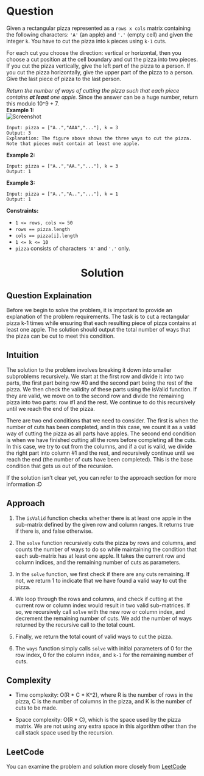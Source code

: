 # Question
Given a rectangular pizza represented as a `rows x cols` matrix containing the following characters: `'A'` (an apple) and `'.'` (empty cell) and given the integer `k`. You have to cut the pizza into `k` pieces using `k-1` cuts. 

For each cut you choose the direction: vertical or horizontal, then you choose a cut position at the cell boundary and cut the pizza into two pieces. If you cut the pizza vertically, give the left part of the pizza to a person. If you cut the pizza horizontally, give the upper part of the pizza to a person. Give the last piece of pizza to the last person.

*Return the number of ways of cutting the pizza such that each piece contains **at least** one apple.* Since the answer can be a huge number, return this modulo 10^9 + 7.<br/>
**Example 1:**<br/>
![Screenshot](https://assets.leetcode.com/uploads/2020/04/23/ways_to_cut_apple_1.png)
```
Input: pizza = ["A..","AAA","..."], k = 3
Output: 3 
Explanation: The figure above shows the three ways to cut the pizza. Note that pieces must contain at least one apple.
```
**Example 2:**<br/>
```
Input: pizza = ["A..","AA.","..."], k = 3
Output: 1
```
**Example 3:**<br/>
```
Input: pizza = ["A..","A..","..."], k = 1
Output: 1
```

**Constraints:**

- `1 <= rows, cols <= 50`
- `rows == pizza.length`
- `cols == pizza[i].length`
- `1 <= k <= 10`
- `pizza` consists of characters `'A'` and `'.'` only.

<h1 align="center">Solution</h1>

## Question Explaination 
Before we begin to solve the problem, it is important to provide an explanation of the problem requirements. The task is to cut a rectangular pizza k-1 times while ensuring that each resulting piece of pizza contains at least one apple. The solution should output the total number of ways that the pizza can be cut to meet this condition.
## Intuition
The solution to the problem involves breaking it down into smaller subproblems recursively. We start at the first row and divide it into two parts, the first part being row #0 and the second part being the rest of the pizza. We then check the validity of these parts using the isValid function. If they are valid, we move on to the second row and divide the remaining pizza into two parts: row #1 and the rest. We continue to do this recursively until we reach the end of the pizza.

There are two end conditions that we need to consider. The first is when the number of cuts has been completed, and in this case, we count it as a valid way of cutting the pizza as all parts have apples. The second end condition is when we have finished cutting all the rows before completing all the cuts. In this case, we try to cut from the columns, and if a cut is valid, we divide the right part into column #1 and the rest, and recursively continue until we reach the end (the number of cuts have been completed). This is the base condition that gets us out of the recursion.

If the solution isn't clear yet, you can refer to the approach section for more information :D

## Approach
1. The `isValid` function checks whether there is at least one apple in the sub-matrix defined by the given row and column ranges. It returns true if there is, and false otherwise.

2. The `solve` function recursively cuts the pizza by rows and columns, and counts the number of ways to do so while maintaining the condition that each sub-matrix has at least one apple. It takes the current row and column indices, and the remaining number of cuts as parameters.

3. In the `solve` function, we first check if there are any cuts remaining. If not, we return 1 to indicate that we have found a valid way to cut the pizza.

4. We loop through the rows and columns, and check if cutting at the current row or column index would result in two valid sub-matrices. If so, we recursively call `solve` with the new row or column index, and decrement the remaining number of cuts. We add the number of ways returned by the recursive call to the total count.

5. Finally, we return the total count of valid ways to cut the pizza.

6. The `ways` function simply calls `solve` with initial parameters of 0 for the row index, 0 for the column index, and `k-1` for the remaining number of cuts.

## Complexity
- Time complexity: O(R * C * K^2), where R is the number of rows in the pizza, C is the number of columns in the pizza, and K is the number of cuts to be made.

- Space complexity: O(R * C), which is the space used by the pizza matrix. We are not using any extra space in this algorithm other than the call stack space used by the recursion.

## LeetCode
You can examine the problem and solution more closely from [LeetCode](https://leetcode.com/problems/number-of-ways-of-cutting-a-pizza/solutions/3362764/question-explanation-d-easy-explained-solution/)